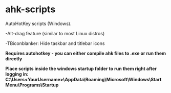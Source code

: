 # ahk-scripts
AutoHotKey scripts (Windows).

-Alt-drag feature (similar to most Linux distros)

-TBiconblanker: Hide taskbar and titlebar icons

**Requires autohotkey - you can either compile ahk files to .exe or run them directly**

**Place scripts inside the windows startup folder to run them right after logging in: C:\Users\<YourUsername>\AppData\Roaming\Microsoft\Windows\Start Menu\Programs\Startup**

